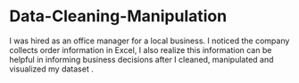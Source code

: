 # Data-Cleaning-Manipulation
I was hired as an office manager for a local business. I noticed the company collects order information in Excel, I also realize this information can be helpful in informing business decisions after I cleaned, manipulated and visualized my dataset .
